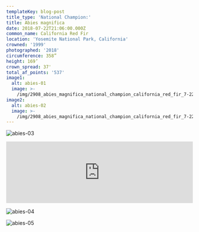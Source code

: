 ```yaml
---
templateKey: blog-post
title_type: 'National Champion:'
title: Abies magnifica
date: 2018-07-22T21:06:00.000Z
common_name: California Red Fir
location: 'Yosemite National Park, California'
crowned: '1999'
photographed: '2018'
circumference: 358”
height: 169’
crown_spread: 37'
total_af_points: '537'
image1:
  alt: abies-01
  image: >-
    /img/2908_abies_magnifica_national_champion_california_red_fir_7-22-2018_yosemite_national_park_california_american_forests_brian_kelley_base.jpg
image2:
  alt: abies-02
  image: >-
    /img/2908_abies_magnifica_national_champion_california_red_fir_7-22-2018_yosemite_national_park_california_american_forests_brian_kelley_base_horizontal_scale.jpg
---
```

![abies-03](/img/2908_abies_magnifica_national_champion_california_red_fir_7-22-2018_yosemite_national_park_california_american_forests_brian_kelley_canopy.jpg "abies-03")

<iframe width="100%" height="166" scrolling="no" frameborder="no" allow="autoplay" src="https://w.soundcloud.com/player/?url=https%3A//api.soundcloud.com/tracks/608109078&color=%23ff5500&auto_play=false&hide_related=false&show_comments=true&show_user=true&show_reposts=false&show_teaser=true"></iframe>

![abies-04](/img/2908_abies_magnifica_national_champion_california_red_fir_7-22-2018_yosemite_national_park_california_american_forests_brian_kelley_scale.jpg "abies-04")

![abies-05](/img/2908_abies_magnifica_national_champion_california_red_fir_7-22-2018_yosemite_national_park_california_american_forests_brian_kelley_full.jpg "abies-05")
